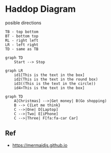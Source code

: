 # Haddop Diagram

posible directions
```
TB - top bottom
BT - bottom top
RL - right left
LR - left right
TD - same as TB
```

```mermaid
graph TD
    Start --> Stop

```

```mermaid
graph LR
    id1[This is the text in the box]
    id2(This is the text in the round box)
    id3((This is the text in the circle))
    id4>This is the text in the box]

```

```mermaid
graph TD
    A[Christmas] -->|Get money| B(Go shopping)
    B --> C{Let me think}
    C -->|One| D[Laptop]
    C -->|Two| E[iPhone]
    C -->|Three| F[fa:fa-car Car]
```

## Ref

- https://mermaidjs.github.io